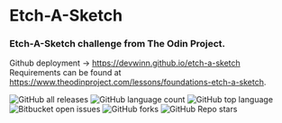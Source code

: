 # Etch-A-Sketch
### Etch-A-Sketch challenge from The Odin Project. </br>
Github deployment -> https://devwinn.github.io/etch-a-sketch </br>
Requirements can be found at https://www.theodinproject.com/lessons/foundations-etch-a-sketch. </br>

![GitHub all releases](https://img.shields.io/github/downloads/devwinn/etch-a-sketch/total)
![GitHub language count](https://img.shields.io/github/languages/count/devwinn/etch-a-sketch)
![GitHub top language](https://img.shields.io/github/languages/top/devwinn/etch-a-sketch?color=yellow)
![Bitbucket open issues](https://img.shields.io/bitbucket/issues/devwinn/etch-a-sketch)
![GitHub forks](https://img.shields.io/github/forks/devwinn/etch-a-sketch?style=social)
![GitHub Repo stars](https://img.shields.io/github/stars/devwinn/etch-a-sketch?style=social)
